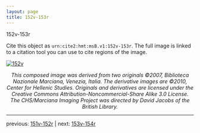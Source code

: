 ```yaml
---
layout: page
title: 152v-153r
---
```


152v-153r

Cite this object as `urn:cite2:hmt:msB.v1:152v-153r`. The full image is linked to a citation tool you can use to cite regions of the image.

[![152v](http://www.homermultitext.org/iipsrv?IIIF=/project/homer/pyramidal/deepzoom/hmt/vbbifolio/v1/vb_152v_153r.tif/full/800,/0/default.jpg)](http://www.homermultitext.org/ict2/?urn=urn:cite2:hmt:vbbifolio.v1:vb_152v_153r) 

<p style="text-align: center; font-style: italic;">This composed image was derived from two originals ©2007, Biblioteca Nazionale Marciana, Venezia, Italia. The derivative images are ©2010, Center for Hellenic Studies. Originals and derivatives are licensed under the Creative Commons Attribution-Noncommercial-Share Alike 3.0 License. The CHS/Marciana Imaging Project was directed by David Jacobs of the British Library.</p>

---

previous: [151v-152r](../151v-152r/) | next: [153v-154r](../153v-154r/)